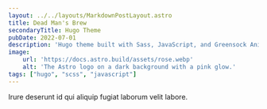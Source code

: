 ```yaml
---
layout: ../../layouts/MarkdownPostLayout.astro
title: Dead Man's Brew
secondaryTitle: Hugo Theme
pubDate: 2022-07-01
description: 'Hugo theme built with Sass, JavaScript, and Greensock Animation Platform.'
image:
    url: 'https://docs.astro.build/assets/rose.webp'
    alt: 'The Astro logo on a dark background with a pink glow.'
tags: ["hugo", "scss", "javascript"]
---
```


Irure deserunt id qui aliquip fugiat laborum velit labore.